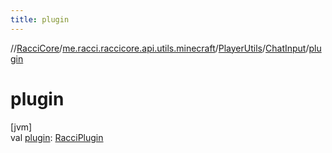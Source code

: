 ```yaml
---
title: plugin
---
```

//[RacciCore](../../../../index.html)/[me.racci.raccicore.api.utils.minecraft](../../index.html)/[PlayerUtils](../index.html)/[ChatInput](index.html)/[plugin](plugin.html)



# plugin



[jvm]\
val [plugin](plugin.html): [RacciPlugin](../../../me.racci.raccicore.api.plugin/-racci-plugin/index.html)




